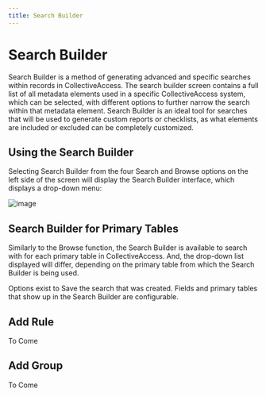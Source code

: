 ```yaml
---
title: Search Builder
---
```


# Search Builder 

Search Builder is a method of generating advanced and specific searches within records in CollectiveAccess. The search builder screen contains a full list of all metadata elements used in a specific CollectiveAccess system, which can be selected, with different options to further narrow the search within that metadata element. Search Builder is an ideal tool for searches that will be used to generate custom reports or checklists, as what elements are included or excluded can be completely customized.

## Using the Search Builder

Selecting Search Builder from the four Search and Browse options on the left side of the screen will display the Search Builder interface, which displays a drop-down menu:

![image](/providence/img/builder_1.png)


## Search Builder for Primary Tables

Similarly to the Browse function, the Search Builder is available to search with for each primary table in CollectiveAccess. And, the drop-down list displayed will differ, depending on the primary table from which the Search Builder is being used.

Options exist to Save the search that was created. Fields and primary tables that show up in the Search Builder are configurable.


## Add Rule

To Come

## Add Group

To Come